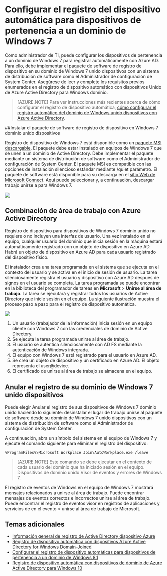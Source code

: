 <properties
    pageTitle="# Configurar el registro del dispositivo automática para dispositivos de pertenencia a un dominio de Windows 7 | Microsoft Azure"
    description="Pasos para configurar un dominio de Windows 7 unido dispositivos para registrar automáticamente con Azure AD. y pasos para implementar el paquete de software de registro de dispositivo en su dominio de Windows 7 unido dispositivos con un sistema de distribución de software como el Administrador de configuración de System Center."
    services="active-directory"
    documentationCenter=""
    authors="femila"
    manager="swadhwa"
    editor=""/>

<tags
    ms.service="active-directory"
    ms.workload="identity"
    ms.tgt_pltfrm="na"
    ms.devlang="na"
    ms.topic="article"
    ms.date="09/21/2016"
    ms.author="MarkVi"/>

# <a name="configure-automatic-device-registration-for-windows-7-domain-joined-devices"></a>Configurar el registro del dispositivo automática para dispositivos de pertenencia a un dominio de Windows 7

Como administrador de TI, puede configurar los dispositivos de pertenencia a un dominio de Windows 7 para registrar automáticamente con Azure AD. Para ello, debe implementar el paquete de software de registro de dispositivo en su dominio de Windows 7 unido dispositivos con un sistema de distribución de software como el Administrador de configuración de System Center. Asegúrese de leer y complete los requisitos previos enumerados en el registro de dispositivo automático con dispositivos Unido de Azure Active Directory para Windows dominio.

>[AZURE.NOTE]
 Para ver instrucciones más recientes acerca de cómo configurar el registro de dispositivo automática, [cómo configurar el registro automático del dominio de Windows unido dispositivos con Azure Active Directory](active-directory-conditional-access-automatic-device-registration-setup.md).

##<a name="installing-the-device-registration-software-package-on-windows-7-domain-joined-devices"></a>Instalar el paquete de software de registro de dispositivo en Windows 7 dominio unido dispositivos

Registro de dispositivo de Windows 7 está disponible como un [paquete MSI descargable](https://connect.microsoft.com/site1164). El paquete debe estar instalado en equipos de Windows 7 que se unen a un dominio de Active Directory. Debe implementar el paquete mediante un sistema de distribución de software como el Administrador de configuración de System Center. El paquete MSI es compatible con las opciones de instalación silencioso estándar mediante /quiet parámetro.
El paquete de software está disponible para su descarga en el [sitio Web de Microsoft Connect](https://connect.microsoft.com/site1164). Aquí puede seleccionar y, a continuación, descargar trabajo unirse a para Windows 7.

![](./media/active-directory-conditional-access/device-registration-process-windows7.gif)

## <a name="workplace-join-with-azure-active-directory"></a>Combinación de área de trabajo con Azure Active Directory
Registro de dispositivo para dispositivos de Windows 7 dominio unido no requiere o no incluyen una interfaz de usuario. Una vez instalado en el equipo, cualquier usuario del dominio que inicia sesión en la máquina estará automáticamente registrado con un objeto de dispositivo en Azure AD. Habrá un objeto de dispositivo en Azure AD para cada usuario registrado del dispositivo físico.

El instalador crea una tarea programada en el sistema que se ejecuta en el contexto del usuario y se activa en el inicio de sesión de usuario. La tarea silenciosamente registra el usuario y dispositivo con Azure AD después de signos en el usuario se completa.
La tarea programada se puede encontrar en la biblioteca del programador de tareas en **Microsoft** > **Unirse al área de trabajo**.
La tarea se ejecutará y registrar todos los usuarios de Active Directory que inicie sesión en el equipo.
La siguiente ilustración muestra el proceso paso a paso para el registro de dispositivo automática.

![](./media/active-directory-conditional-access/automatic-device-registration-windows7.png)

1. Un usuario (trabajador de la información) inicia sesión en un equipo cliente con Windows 7 con las credenciales de dominio de Active Directory.
1. Se ejecuta la tarea programada unirse al área de trabajo.
1. El usuario se autentica silenciosamente con AD FS mediante la autenticación de Windows integrada.
1. El equipo con Windows 7 está registrado para el usuario en Azure AD.
1. Se crea un objeto de dispositivo y un certificado en Azure AD. El objeto representa el user@device.
1. El certificado de unirse al área de trabajo se almacena en el equipo.

## <a name="unregistering-your-windows-7-domain-joined-devices"></a>Anular el registro de su dominio de Windows 7 unido dispositivos

Puede elegir Anular el registro de sus dispositivos de Windows 7 dominio unido haciendo lo siguiente: desinstalar el lugar de trabajo unirse al paquete de software desde su dominio de Windows 7 unido dispositivos con un sistema de distribución de software como el Administrador de configuración de System Center.

A continuación, abra un símbolo del sistema en el equipo de Windows 7 y ejecute el comando siguiente para eliminar el registro del dispositivo:

    %ProgramFiles%\Microsoft Workplace Join\AutoWorkplace.exe /leave

>[AZURE.NOTE]
>Este comando se debe ejecutar en el contexto de cada usuario del dominio que ha iniciado sesión en el equipo.
Dispositivos de dominio unido Visor de eventos y errores de Windows 7.

El registro de eventos de Windows en el equipo de Windows 7 mostrará mensajes relacionados a unirse al área de trabajo. Puede encontrar mensajes de eventos correctos e incorrectos unirse al área de trabajo. Puede encontrar el registro de eventos visor en registros de aplicaciones y servicios de en el evento > unirse al área de trabajo de Microsoft.

## <a name="additional-topics"></a>Temas adicionales

- [Información general de registro de Active Directory dispositivo Azure](active-directory-conditional-access-device-registration-overview.md)
- [Registro de dispositivo automática con dispositivos Azure Active Directory for Windows Domain-Joined](active-directory-conditional-access-automatic-device-registration.md)
- [Configurar el registro de dispositivo automáticas para dispositivos de pertenencia a un dominio de Windows 8.1](active-directory-conditional-access-automatic-device-registration-windows-8-1.md)
- [Registro de dispositivo automática con dispositivos de dominio de Azure Active Directory para Windows 10](active-directory-azureadjoin-devices-group-policy.md)
